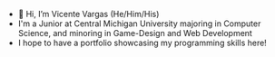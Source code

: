 - 👋 Hi, I’m Vicente Vargas (He/Him/His)
- I'm a Junior at Central Michigan University majoring in Computer Science, and minoring in Game-Design and Web Development
- I hope to have a portfolio showcasing my programming skills here!
